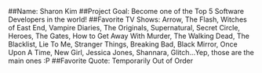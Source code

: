 ##Name:
Sharon Kim
##Project Goal:
Become one of the Top 5 Software Developers in the world!
##Favorite TV Shows:
Arrow, The Flash, Witches of East End, Vampire Diaries, The Originals, Supernatural, Secret Circle, Heroes, The Gates, How to Get Away With Murder, The Walking Dead, The Blacklist, Lie To Me, Stranger Things, Breaking Bad, Black Mirror, Once Upon A Time, New Girl, Jessica Jones, Shannara, Glitch...Yep, those are the main ones :P
##Favorite Quote:
Temporarily Out of Order
